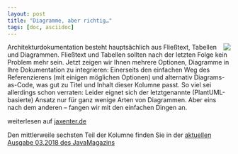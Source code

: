 ```yaml
---
layout: post
title: "Diagramme, aber richtig…"
tags: [doc, asciidoc]
---
```


<img src="https://jaxenter.de/wp-content/uploads/2017/10/HHGDC.png" style="float: right; max-width:100%;" />

Architekturdokumentation besteht hauptsächlich aus Fließtext, Tabellen und Diagrammen. Fließtext und Tabellen sollten nach der letzten Folge kein Problem mehr sein. Jetzt zeigen wir Ihnen mehrere Optionen, Diagramme in Ihre Dokumentation zu integrieren: Einerseits den einfachen Weg des Referenzierens (mit einigen möglichen Optionen) und alternativ Diagrams-as-Code, was gut zu Titel und Inhalt dieser Kolumne passt. So viel sei allerdings schon verraten: Leider eignet sich der letztgenannte (PlantUML-basierte) Ansatz nur für ganz wenige Arten von Diagrammen. Aber eins nach dem anderen – fangen wir mit den einfachen Dingen an.

weiterlesen auf [jaxenter.de](https://jaxenter.de/hitchhikers-guide-docs-code-diagramme-66357)

Den mittlerweile sechsten Teil der Kolumne finden Sie in der [aktuellen Ausgabe 03.2018 des JavaMagazins](https://jaxenter.de/magazine/java-magazin/)
